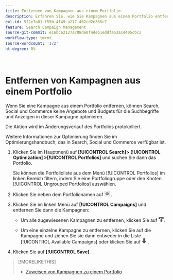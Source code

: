 ```yaml
---
title: Entfernen von Kampagnen aus einem Portfolio
description: Erfahren Sie, wie Sie Kampagnen aus einem Portfolio entfernen.
exl-id: 5f2e7a01-f55b-4f49-a217-462cd2e365c7
feature: Search Campaign Management
source-git-commit: e16bc62127a708de8f4deb1eddfa53a14405cbc2
workflow-type: tm+mt
source-wordcount: '172'
ht-degree: 0%

---
```


# Entfernen von Kampagnen aus einem Portfolio

Wenn Sie eine Kampagne aus einem Portfolio entfernen, können Search, Social und Commerce keine Angebote und Budgets für die Suchbegriffe und Anzeigen in dieser Kampagne optimieren.

Die Aktion wird im Änderungsverlauf des Portfolios protokolliert.

Weitere Informationen zur Optimierung finden Sie im Optimierungshandbuch, das in Search, Social und Commerce verfügbar ist.

1. Klicken Sie im Hauptmenü auf **[!UICONTROL Search]> [!UICONTROL Optimization] >[!UICONTROL Portfolios]** und suchen Sie dann das Portfolio.

   Sie können die Portfolioliste aus dem Menü [!UICONTROL Portfolios] im linken Bereich filtern, indem Sie eine Portfoliogruppe oder den Knoten [!UICONTROL Ungrouped Portfolios] auswählen.

1. Klicken Sie neben dem Portfolionamen auf ![Schaltfläche zum Anzeigen/Bearbeiten von Einstellungen](/help/search-social-commerce/assets/settings.png "Schaltfläche zum Anzeigen/Bearbeiten von Einstellungen") .

1. Klicken Sie im linken Menü auf **[!UICONTROL Campaigns]** und entfernen Sie dann die Kampagnen:

   * Um alle zugewiesenen Kampagnen zu entfernen, klicken Sie auf ![Alle Kampagnen aus dem Portfolio entfernen](/help/search-social-commerce/assets/arrow-remove-all.png "Entfernen aller Kampagnen aus dem Portfolio").

   * Um eine einzelne Kampagne zu entfernen, klicken Sie auf die Kampagne und ziehen Sie sie dann entweder in die Liste [!UICONTROL Available Campaigns] oder klicken Sie auf ![Kampagne aus dem Portfolio entfernen](/help/search-social-commerce/assets/arrow-remove.png "Kampagne aus Portfolio entfernen") .

1. Klicken Sie auf **[!UICONTROL Save]**.

>[!MORELIKETHIS]
>
>* [Zuweisen von Kampagnen zu einem Portfolio](/help/search-social-commerce/campaign-management/campaign-assign-to-portfolio.md)
